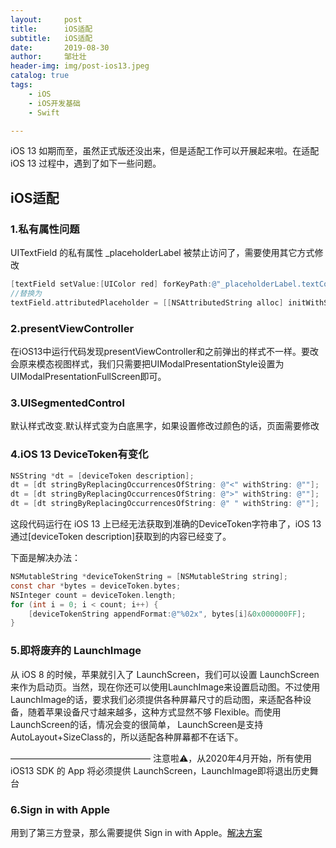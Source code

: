 ```yaml
---
layout:     post
title:      iOS适配
subtitle:   iOS适配
date:       2019-08-30
author:     邹壮壮
header-img: img/post-ios13.jpeg
catalog: true
tags:
    - iOS
    - iOS开发基础
    - Swift

---
```


iOS 13 如期而至，虽然正式版还没出来，但是适配工作可以开展起来啦。在适配 iOS 13 过程中，遇到了如下一些问题。

## iOS适配

### 1.私有属性问题

UITextField 的私有属性 _placeholderLabel 被禁止访问了，需要使用其它方式修改  

```objective-c
[textField setValue:[UIColor red] forKeyPath:@"_placeholderLabel.textColor"];
//替换为
textField.attributedPlaceholder = [[NSAttributedString alloc] initWithString:@"输入"attributes:@{NSForegroundColorAttributeName: [UIColor red]}];
```

### 2.presentViewController

在iOS13中运行代码发现presentViewController和之前弹出的样式不一样。要改会原来模态视图样式，我们只需要把UIModalPresentationStyle设置为UIModalPresentationFullScreen即可。

### 3.UISegmentedControl

 默认样式改变.默认样式变为白底黑字，如果设置修改过颜色的话，页面需要修改

### 4.iOS 13 DeviceToken有变化

```objective-c
NSString *dt = [deviceToken description];
dt = [dt stringByReplacingOccurrencesOfString: @"<" withString: @""];
dt = [dt stringByReplacingOccurrencesOfString: @">" withString: @""];
dt = [dt stringByReplacingOccurrencesOfString: @" " withString: @""];
```


这段代码运行在 iOS 13 上已经无法获取到准确的DeviceToken字符串了，iOS 13 通过[deviceToken description]获取到的内容已经变了。

下面是解决办法：

```objective-c
NSMutableString *deviceTokenString = [NSMutableString string];
const char *bytes = deviceToken.bytes;
NSInteger count = deviceToken.length;
for (int i = 0; i < count; i++) {
    [deviceTokenString appendFormat:@"%02x", bytes[i]&0x000000FF];
}
```

###  5.即将废弃的 LaunchImage
从 iOS 8 的时候，苹果就引入了 LaunchScreen，我们可以设置 LaunchScreen来作为启动页。当然，现在你还可以使用LaunchImage来设置启动图。不过使用LaunchImage的话，要求我们必须提供各种屏幕尺寸的启动图，来适配各种设备，随着苹果设备尺寸越来越多，这种方式显然不够 Flexible。而使用 LaunchScreen的话，情况会变的很简单， LaunchScreen是支持AutoLayout+SizeClass的，所以适配各种屏幕都不在话下。

————————————————
注意啦⚠️，从2020年4月开始，所有使⽤ iOS13 SDK 的 App 将必须提供 LaunchScreen，LaunchImage即将退出历史舞台

### 6.Sign in with Apple

用到了第三方登录，那么需要提供 Sign in with Apple。[解决方案](https://www.jianshu.com/p/23b46dea2076)